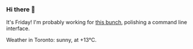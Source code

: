 ### Hi there :wave:

It's Friday! I'm probably working for [this bunch](https://github.com/kohofinancial), polishing a command line interface.

Weather in Toronto: sunny, at +13°C.
